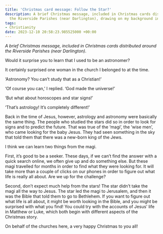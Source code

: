 ```yaml
---
title: 'Christmas card message: Follow the Star?'
description: A brief Christmas message, included in Christmas cards distributed around
  the Riverside Parishes (near Darlington), drawing on my background in astronomy.
tags:
- Christianity
date: 2023-12-10 20:58:23.985525000 +00:00
---
```

_A brief Christmas message, included in Christmas cards distributed around the Riverside Parishes (near Darlington)._

Would it surprise you to learn that I used to be an astronomer?

It certainly surprised one woman in the church I belonged to at the time.

‘Astronomy? You can’t study that as a Christian!’

‘Of course you can,’ I replied. ‘God made the universe!’

‘But what about horoscopes and star signs!’

‘That’s astrology! It’s completely different!’

Back in the time of Jesus, however, astrology and astronomy were basically the same thing. The people who studied the stars did so in order to look for signs and to predict the future. That was true of the ‘magi’, the ‘wise men’, who came looking for the baby Jesus. They had seen something in the sky that told them that there was a new-born king of the Jews.

I think we can learn two things from the magi.

First, it’s good to be a seeker. These days, if we can’t find the answer with a quick search online, we often give up and do something else. But these magi travelled for months in order to find what they were looking for. It will take more than a couple of clicks on our phones in order to figure out what life is really all about. Are we up for the challenge?

Second, don’t expect much help from the stars! The star didn’t take the magi all the way to Jesus. The star led the magi to Jerusalem, and then it was the Bible that told them to go to Bethlehem. If you want to figure out what life is all about, it might be worth looking in the Bible, and you might be surprised with what you find! You could try with the accounts of Jesus’ life in Matthew or Luke, which both begin with different aspects of the Christmas story.

On behalf of the churches here, a very happy Christmas to you all!

